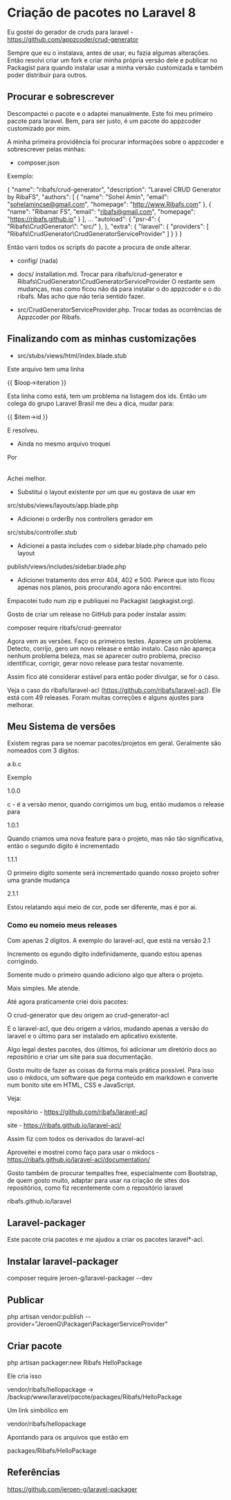 # Criação de pacotes no Laravel 8

Eu gostei do gerador de cruds para laravel - https://github.com/appzcoder/crud-generator

Sempre que eu o instalava, antes de usar, eu fazia algumas alterações. Então resolvi criar um fork e criar minha própria versão dele e publicar no Packagist para quando instalar usar a minha versão customizada e também poder distribuir para outros.

## Procurar e sobrescrever

Descompactei o pacote e o adaptei manualmente. Este foi meu primeiro pacote para laravel. Bem, para ser justo, é um pacote do appzcoder customizado por mim.

A minha primeira providência foi procurar informações sobre o appzcoder e sobrescrever pelas minhas:

- composer.json

Exemplo:

{
    "name": "ribafs/crud-generator",
    "description": "Laravel CRUD Generator by RibaFS",
    "authors": [
        {
            "name": "Sohel Amin",
            "email": "sohelamincse@gmail.com",
            "homepage": "http://www.Ribafs.com"
        },
        {
            "name": "Ribamar FS",
            "email": "ribafs@gmail.com",
            "homepage": "https://ribafs.github.io"
        }
    ],
...
    "autoload": {
        "psr-4": {
            "Ribafs\\CrudGenerator\\": "src/"
        },
    },
    "extra": {
        "laravel": {
            "providers": [
                "Ribafs\\CrudGenerator\\CrudGeneratorServiceProvider"
            ]
        }
    }
}

Então varri todos os scripts do pacote a procura de onde alterar.

- config/ (nada)
- docs/
    installation.md. Trocar para ribafs/crud-generator e Ribafs\CrudGenerator\CrudGeneratorServiceProvider
    O restante sem mudanças, mas como ficou não dá para instalar o do appzcoder e o do ribafs. Mas acho que não teria sentido fazer.

- src/CrudGeneratorServiceProvider.php. Trocar todas as ocorrências de Appzcoder por Ribafs.

## Finalizando com as minhas customizações

- src/stubs/views/html/index.blade.stub

Este arquivo tem uma linha

<td>{{ $loop->iteration }}</td>

Esta linha como está, tem um problema na listagem dos ids. Então um colega do grupo Laravel Brasil me deu a dica, mudar para:

<td>{{ $item->id }}</td>

E resolveu.

- Ainda no mesmo arquivo troquei

<table class="table">

Por 

<table class="table table-sm">

Achei melhor.

- Substitui o layout existente por um que eu gostava de usar em 

src/stubs/views/layouts/app.blade.php

- Adicionei o orderBy nos controllers gerador em

src/stubs/controller.stub

- Adicionei a pasta includes com o sidebar.blade.php chamado pelo layout

publish/views/includes/sidebar.blade.php

- Adicionei tratamento dos error 404, 402 e 500. Parece que isto ficou apenas nos planos, pois procurando agora não encontrei.


Empacotei tudo num zip e publiquei no Packagist (apgkagist.org).

Gosto de criar um release no GitHub para poder instalar assim:

composer require ribafs/crud-geenrator

Agora vem as versões. Faço os primeiros testes. Aparece um problema. Detecto, corrijo, gero um novo release e então instalo. Caso não apareça nenhum problema beleza, mas se aparecer outro problema, preciso identificar, corrigir, gerar novo release para testar novamente.

Assim fico até considerar estável para então poder divulgar, se for o caso.

Veja o caso do ribafs/laravel-acl (https://github.com/ribafs/laravel-acl). Ele está com 49 releases. Foram muitas correções e alguns ajustes para melhorar.

## Meu Sistema de versões

Existem regras para se noemar pacotes/projetos em geral. Geralmente são nomeados com 3 dígitos:

a.b.c

Exemplo

1.0.0

c - é a versão menor, quando corrigimos um bug, então mudamos o release para

1.0.1

Quando criamos uma nova feature para o projeto, mas não tão significativa, então o segundo dígito é incrementado

1.1.1

O primeiro dígito somente será incrementado quando nosso projeto sofrer uma grande mudança

2.1.1

Estou relatando aqui meio de cor, pode ser diferente, mas é por ai.

### Como eu nomeio meus releases

Com apenas 2 dígitos. A exemplo do laravel-acl, que está na versão 2.1

Incremento os egundo dígito indefinidamente, quando estou apenas corrigindo.

Somente mudo o primeiro quando adiciono algo que altera o projeto.

Mais simples. Me atende.


Até agora praticamente criei dois pacotes:

O crud-generator que deu origem ao crud-generator-acl

E o laravel-acl, que deu origem a vários, mudando apenas a versão do laravel e o último para ser instalado em aplicativo existente.

Algo legal destes pacotes, dos últimos, foi adicionar um diretório docs ao repositório e criar um site para sua documentação.

Gosto muito de fazer as coisas da forma mais prática possível. Para isso uso o mkdocs, um software que pega conteúdo em markdown e converte num bonito site em HTML, CSS e JavaScript.

Veja:

repositório - https://github.com/ribafs/laravel-acl

site - https://ribafs.github.io/laravel-acl/

Assim fiz com todos os derivados do laravel-acl

Aproveitei e mostrei como faço para usar o mkdocs - https://ribafs.github.io/laravel-acl/documentation/

Gosto também de procurar tempaltes free, especialmente com Bootstrap, de quem gosto muito, adaptar para usar na criação de sites dos repositórios, como fiz recentemente com o repositório laravel

ribafs.github.io/laravel


## Laravel-packager

Este pacote cria pacotes e me ajudou a criar os pacotes laravel*-acl.

## Instalar laravel-packager

composer require jeroen-g/laravel-packager --dev

## Publicar

php artisan vendor:publish --provider="JeroenG\Packager\PackagerServiceProvider"

## Criar pacote

php artisan packager:new Ribafs HelloPackage

Ele cria isso

vendor/ribafs/hellopackage -> /backup/www/laravel/pacote/packages/Ribafs/HelloPackage

Um link simbólico em

vendor/ribafs/hellopackage

Apontando para os arquivos que estão em

packages/Ribafs/HelloPackage

## Referências

https://github.com/jeroen-g/laravel-packager

